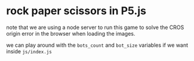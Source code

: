 # rock paper scissors in P5.js

note that we are using a node server to run this game to solve the CROS origin error in the browser when loading the images.

we can play around with the `bots_count` and `bot_size` variables if we want inside `js/index.js`